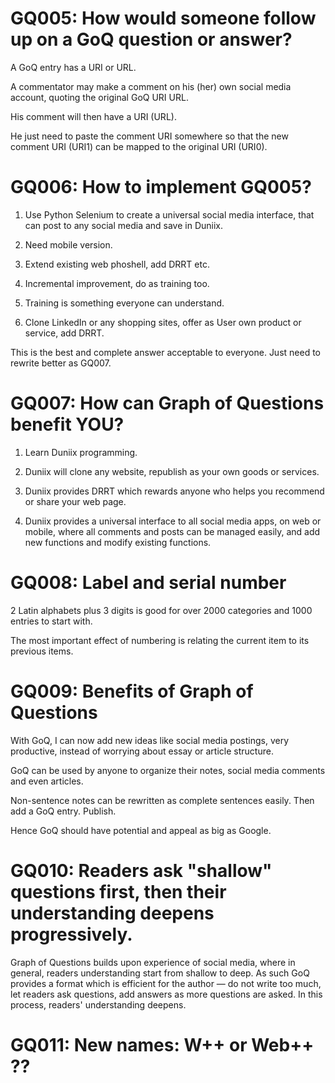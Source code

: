 # GQ005: How would someone follow up on a GoQ question or answer?

A GoQ entry has a URI or URL.

A commentator may make a comment on his (her) own 
social media account, quoting the original GoQ URI URL.

His comment will then have a URI (URL).

He just need to paste the comment URI somewhere
so that the new comment URI (URI1) can be mapped to the original
 URI (URI0).


# GQ006: How to implement GQ005?

1. Use Python Selenium to create a universal social
media interface, that can post to any social media
and save in Duniix.

2. Need mobile version.

3. Extend existing web phoshell, add DRRT etc.

4. Incremental improvement, do as training too.

5. Training is something everyone can understand.

6. Clone LinkedIn or any shopping sites, offer as
User own product or service, add DRRT.

This is the best and complete answer acceptable to 
everyone. Just need to rewrite better as GQ007.


# GQ007: How can Graph of Questions benefit YOU?

1. Learn Duniix programming.

2. Duniix will clone any website, republish
as your own goods or services.

3. Duniix provides DRRT which rewards anyone
who helps you recommend or share your web page.

4. Duniix provides a universal interface to all social
media apps, on web or mobile, where all comments and posts
can be managed easily, and add new functions and modify
existing functions.


# GQ008: Label and serial number

2 Latin alphabets plus 3 digits is good for
over 2000 categories and 1000 entries to start with.

The most important effect of numbering is relating the
current item to its previous items.


# GQ009: Benefits of Graph of Questions

With GoQ, I can now add new ideas like social 
media postings, very productive, instead of worrying
about essay or article structure.

GoQ can be used by anyone to organize their notes, social media comments and even articles.

Non-sentence notes can be rewritten as complete sentences easily. Then add a GoQ entry. Publish. 

Hence GoQ should have potential and appeal as big as Google.


# GQ010: Readers ask "shallow" questions first, then their understanding deepens progressively.

Graph of Questions builds upon experience of social media, where in general, readers understanding start from shallow to deep. As such GoQ provides a format which is efficient for the author &mdash; do not write too much, let readers ask questions, add answers as more questions are asked. In this process, readers' understanding deepens.


# GQ011: New names: W++ or Web++ ??
